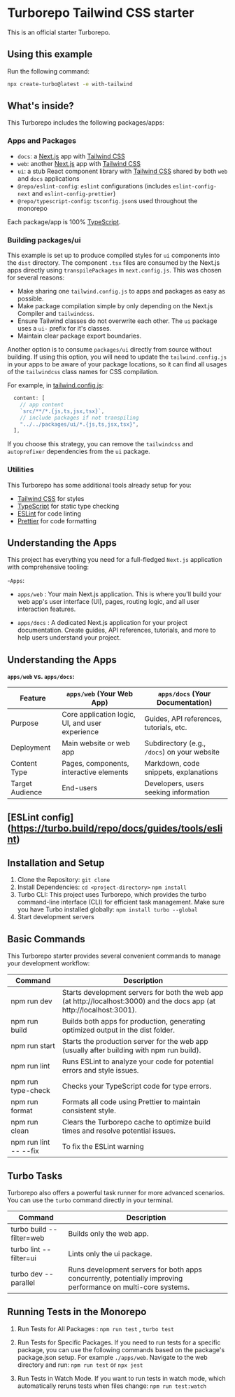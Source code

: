# Turborepo Tailwind CSS starter

This is an official starter Turborepo.

## Using this example

Run the following command:

```sh
npx create-turbo@latest -e with-tailwind
```

## What's inside?

This Turborepo includes the following packages/apps:

### Apps and Packages

- `docs`: a [Next.js](https://nextjs.org/) app with [Tailwind CSS](https://tailwindcss.com/)
- `web`: another [Next.js](https://nextjs.org/) app with [Tailwind CSS](https://tailwindcss.com/)
- `ui`: a stub React component library with [Tailwind CSS](https://tailwindcss.com/) shared by both `web` and `docs` applications
- `@repo/eslint-config`: `eslint` configurations (includes `eslint-config-next` and `eslint-config-prettier`)
- `@repo/typescript-config`: `tsconfig.json`s used throughout the monorepo

Each package/app is 100% [TypeScript](https://www.typescriptlang.org/).

### Building packages/ui

This example is set up to produce compiled styles for `ui` components into the `dist` directory. The component `.tsx` files are consumed by the Next.js apps directly using `transpilePackages` in `next.config.js`. This was chosen for several reasons:

- Make sharing one `tailwind.config.js` to apps and packages as easy as possible.
- Make package compilation simple by only depending on the Next.js Compiler and `tailwindcss`.
- Ensure Tailwind classes do not overwrite each other. The `ui` package uses a `ui-` prefix for it's classes.
- Maintain clear package export boundaries.

Another option is to consume `packages/ui` directly from source without building. If using this option, you will need to update the `tailwind.config.js` in your apps to be aware of your package locations, so it can find all usages of the `tailwindcss` class names for CSS compilation.

For example, in [tailwind.config.js](packages/tailwind-config/tailwind.config.js):

```js
  content: [
    // app content
    `src/**/*.{js,ts,jsx,tsx}`,
    // include packages if not transpiling
    "../../packages/ui/*.{js,ts,jsx,tsx}",
  ],
```

If you choose this strategy, you can remove the `tailwindcss` and `autoprefixer` dependencies from the `ui` package.

### Utilities

This Turborepo has some additional tools already setup for you:

- [Tailwind CSS](https://tailwindcss.com/) for styles
- [TypeScript](https://www.typescriptlang.org/) for static type checking
- [ESLint](https://eslint.org/) for code linting
- [Prettier](https://prettier.io) for code formatting

## Understanding the Apps

This project has everything you need for a full-fledged `Next.js` application with comprehensive tooling:

-`Apps`:

- `apps/web` : Your main Next.js application. This is where you'll build your web app's user interface (UI), pages, routing logic, and all user interaction features.

- `apps/docs` : A dedicated Next.js application for your project documentation. Create guides, API references, tutorials, and more to help users understand your project.

## Understanding the Apps

**`apps/web` vs. `apps/docs`:**

| Feature         | `apps/web` (Your Web App)                       | `apps/docs` (Your Documentation)             |
| --------------- | ----------------------------------------------- | -------------------------------------------- |
| Purpose         | Core application logic, UI, and user experience | Guides, API references, tutorials, etc.      |
| Deployment      | Main website or web app                         | Subdirectory (e.g., `/docs`) on your website |
| Content Type    | Pages, components, interactive elements         | Markdown, code snippets, explanations        |
| Target Audience | End-users                                       | Developers, users seeking information        |

## [ESLint config] (https://turbo.build/repo/docs/guides/tools/eslint)

## Installation and Setup

1. Clone the Repository: `git clone `
2. Install Dependencies: `cd <project-directory>`
   `npm install`
3. Turbo CLI: This project uses Turborepo, which provides the turbo command-line interface (CLI) for efficient task management. Make sure you have Turbo installed globally: `npm install turbo --global`
4. Start development servers

## Basic Commands

This Turborepo starter provides several convenient commands to manage your development workflow:

| Command               | Description                                                                                                             |
| --------------------- | ----------------------------------------------------------------------------------------------------------------------- |
| npm run dev           | Starts development servers for both the web app (at http://localhost:3000) and the docs app (at http://localhost:3001). |
| npm run build         | Builds both apps for production, generating optimized output in the dist folder.                                        |
| npm run start         | Starts the production server for the web app (usually after building with npm run build).                               |
| npm run lint          | Runs ESLint to analyze your code for potential errors and style issues.                                                 |
| npm run type-check    | Checks your TypeScript code for type errors.                                                                            |
| npm run format        | Formats all code using Prettier to maintain consistent style.                                                           |
| npm run clean         | Clears the Turborepo cache to optimize build times and resolve potential issues.                                        |
| npm run lint -- --fix | To fix the ESLint warning                                                                                               |

## Turbo Tasks

Turborepo also offers a powerful task runner for more advanced scenarios. You can use the `turbo` command directly in your terminal.

| Command                  | Description                                                                                                   |
| ------------------------ | ------------------------------------------------------------------------------------------------------------- |
| turbo build --filter=web | Builds only the web app.                                                                                      |
| turbo lint --filter=ui   | Lints only the ui package.                                                                                    |
| turbo dev --parallel     | Runs development servers for both apps concurrently, potentially improving performance on multi-core systems. |

## Running Tests in the Monorepo

1. Run Tests for All Packages : `npm run test` , `turbo test`

2. Run Tests for Specific Packages. If you need to run tests for a specific package, you can use the following commands based on the package's package.json setup. For example `./apps/web`. Navigate to the web directory and run: `npm run test` or `npx jest`

3. Run Tests in Watch Mode. If you want to run tests in watch mode, which automatically reruns tests when files change: `npm run test:watch`
